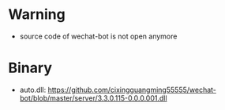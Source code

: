 # Warning
- source code of wechat-bot is not open anymore

# Binary
- auto.dll: https://github.com/cixingguangming55555/wechat-bot/blob/master/server/3.3.0.115-0.0.0.001.dll
